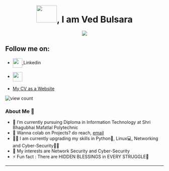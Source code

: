 <!-- *vedbulsara04/vedbulsara04* is a ✨ special ✨ repository because its `README.md` (this file) appears on your GitHub profile.-->

<h1 align="center"><img src="https://media.giphy.com/media/ej7igTmxTWhpYlrwUI/giphy.gif" height="55px" width="65px">, I am Ved Bulsara</h1>

<!-- Typing SVG by DenverCoder1 - https://github.com/DenverCoder1/readme-typing-svg -->
<p align="center">
<!--   <a href="https://github.com/DenverCoder1/readme-typing-svg"> -->
    <img src="https://readme-typing-svg.herokuapp.com?color=E22FE4&width=380&height=45&lines=Nice+To+Meet+You+...;Networking+enthusiast;Keen+for+Cybersecurity;Python+programmer;&center=true"></a>
</p>

## Follow me on:
- <a href="https://www.linkedin.com/in/ved-bulsara-294637225/" target="blank"><img align="center" src="https://raw.githubusercontent.com/peterthehan/peterthehan/master/assets/linkedin.svg" alt="" height="30" />
</a> Linkedin

- <a href="https://linktr.ee/vedbulsara04" target="blank"><img align="center" src="https://upload.wikimedia.org/wikipedia/commons/0/0a/Linktree.svg" alt="" height="30" />
</a>

- <a href="https://vedbulsara04.github.io/ved_cv/" target="blank">My CV as a Website</a>


<!--Profile view counter-->
![view count](https://komarev.com/ghpvc/?username=vedbulsara04&color=blueviolet)


### About Me 🚀

<ul>
<li> 🌱 I’m currently pursuing Diploma in Information Technology at Shri Bhagubhai Mafatlal Polytechnic </li>
<li> 💼 Wanna colab on Projects? do reach, <a href="mailto:vedbulsara7@yahoo.com">email</a></li>
<li> 👨‍💻 I am currently upgrading my skills in Python🐍, Linux💻, Networking and Cyber-Security🕵️‍♂️</li>
<li> 🎯 My interests are Network Security and Cyber-Security</li>
<li> ⚡ Fun fact : There are HIDDEN BLESSINGS in EVERY STRUGGLE💫</li>
</ul>

  <hr>
</a>
